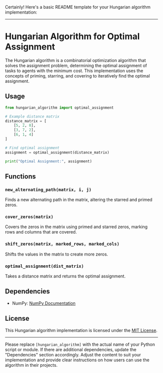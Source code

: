Certainly! Here's a basic README template for your Hungarian algorithm implementation:

---

# Hungarian Algorithm for Optimal Assignment

The Hungarian algorithm is a combinatorial optimization algorithm that solves the assignment problem, determining the optimal assignment of tasks to agents with the minimum cost. This implementation uses the concepts of priming, starring, and covering to iteratively find the optimal assignment.

## Usage

```python
from hungarian_algorithm import optimal_assignment

# Example distance matrix
distance_matrix = [
    [5, 2, 8],
    [3, 7, 2],
    [6, 1, 4]
]

# Find optimal assignment
assignment = optimal_assignment(distance_matrix)

print("Optimal Assignment:", assignment)
```

## Functions

### `new_alternating_path(matrix, i, j)`

Finds a new alternating path in the matrix, altering the starred and primed zeros.

### `cover_zeros(matrix)`

Covers the zeros in the matrix using primed and starred zeros, marking rows and columns that are covered.

### `shift_zeros(matrix, marked_rows, marked_cols)`

Shifts the values in the matrix to create more zeros.

### `optimal_assignment(dist_matrix)`

Takes a distance matrix and returns the optimal assignment.

## Dependencies

- NumPy: [NumPy Documentation](https://numpy.org/doc/)

## License

This Hungarian algorithm implementation is licensed under the [MIT License](LICENSE).

---

Please replace `[hungarian_algorithm]` with the actual name of your Python script or module. If there are additional dependencies, update the "Dependencies" section accordingly. Adjust the content to suit your implementation and provide clear instructions on how users can use the algorithm in their projects.